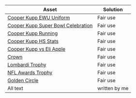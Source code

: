 | Asset | Solution|
|-------|---------|
| [Cooper Kupp EWU Uniform](https://twitter.com/BleacherReport/status/1493058584938119170) | Fair use |
| [Cooper Kupp Super Bowl Celebration](https://www.foxnews.com/sports/rams-cooper-kupp-super-bowl-lvi-mvp) | Fair use |
| [Cooper Kupp Running](https://www.usatoday.com/story/sports/columnist/mike-freeman/2022/02/13/super-bowl-56-mvp-cooper-kupp-once-ignored-dominates-biggest-game/6779922001/)| Fair use |
| [Cooper Kupp HS Stats](https://247sports.com/Player/Cooper-Kupp-92800/high-school-177981/) | Fair use |
| [Cooper Kupp vs Eli Apple](https://nypost.com/2022/02/13/la-rams-defeat-cincinnati-bengals-to-win-super-bowl-2022/)| Fair use |
| [Crown](https://www.vectorstock.com/royalty-free-vector/icon-queen-or-king-princess-or-prince-crown-vector-25239724) | Fair use |
| [Lombardi Trophy](https://www.vhv.rs/viewpic/hmRRRTi_vince-lombardi-trophy-png-transparent-png/) | Fair use |
| [NFL Awards Trophy](https://imgbin.com/png/VdJ5vmKY/nfl-trophy-brand-png) | Fair use |
| [Golden Circle](https://www.crushpixel.com/stock-vector/nice-golden-neon-circular-frame-3549086.html) | Fair use |
| All text | written by me |
